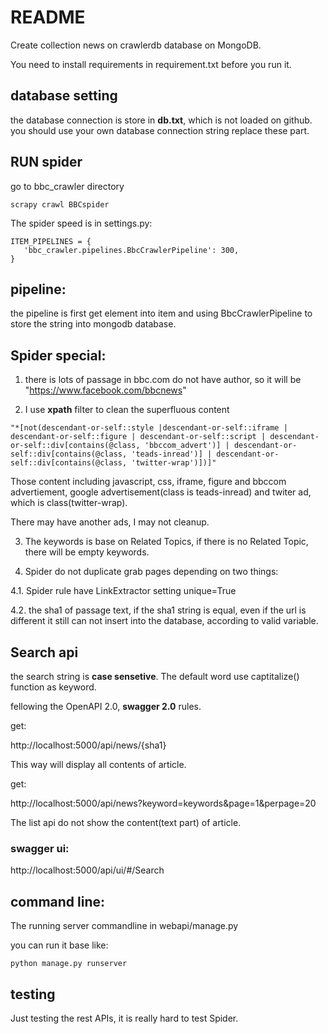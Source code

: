 
# README



Create collection news on crawlerdb database on MongoDB.

You need to install requirements in requirement.txt before you run it.



## database setting

the database connection is store in **db.txt**, which is not loaded on github. you should use your own database connection string replace these part.


## RUN spider

go to bbc_crawler directory
```
scrapy crawl BBCspider 
```

The spider speed is in settings.py:

```
ITEM_PIPELINES = {
   'bbc_crawler.pipelines.BbcCrawlerPipeline': 300,
}
```

## pipeline:

the pipeline is first get element into item and using BbcCrawlerPipeline to store the string into mongodb database.

## Spider special:

1. there is lots of passage in bbc.com do not have author, so it will be "https://www.facebook.com/bbcnews"

2. I use **xpath** filter to clean the  superfluous content

```
"*[not(descendant-or-self::style |descendant-or-self::iframe | descendant-or-self::figure | descendant-or-self::script | descendant-or-self::div[contains(@class, 'bbccom_advert')] | descendant-or-self::div[contains(@class, 'teads-inread')] | descendant-or-self::div[contains(@class, 'twitter-wrap')])]"
```
Those content including javascript, css, iframe, figure and bbccom advertiement, google advertisement(class is teads-inread) and twiter ad, which is class(twitter-wrap).

There may have another ads, I may not cleanup.

3. The keywords is base on Related Topics, if there is no Related Topic, there will be empty keywords.

4. Spider do not duplicate grab pages depending on two things:

4.1. Spider rule have LinkExtractor setting unique=True

4.2. the sha1 of passage text, if the sha1 string is equal, even if the url is different it still can not insert into the database, according to valid variable.



## Search api

the search string is **case sensetive**. The default word use captitalize() function as keyword.

fellowing the OpenAPI 2.0, **swagger 2.0** rules.

get:

http://localhost:5000/api/news/{sha1}

This way will display all contents of article.


get:

http://localhost:5000/api/news?keyword=keywords&page=1&perpage=20

The list api do not show the content(text part) of article.

### swagger ui:

http://localhost:5000/api/ui/#/Search


## command line:

The running server commandline in webapi/manage.py

you can run it base like:

```
python manage.py runserver
```



## testing

Just testing the rest APIs, it is really hard to test Spider.